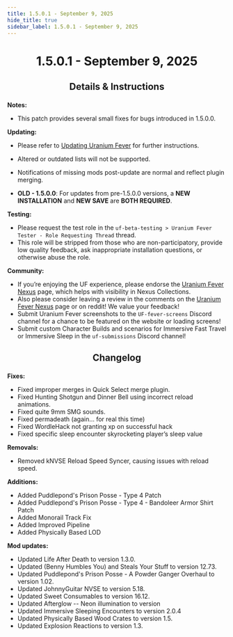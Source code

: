 ```yaml
---
title: 1.5.0.1 - September 9, 2025
hide_title: true
sidebar_label: 1.5.0.1 - September 9, 2025
---
```


# <p align="center"> 1.5.0.1 - September 9, 2025 </p>

## <p align="center"> Details & Instructions </p>

**Notes:**
- This patch provides several small fixes for bugs introduced in 1.5.0.0.

**Updating:**
- Please refer to [Updating Uranium Fever](https://uraniumfever.net/docs/main/updating) for further instructions.
- Altered or outdated lists will not be supported.
- Notifications of missing mods post-update are normal and reflect plugin merging.

- **OLD - 1.5.0.0**: For updates from pre-1.5.0.0 versions, a **NEW INSTALLATION** and **NEW SAVE** are **BOTH REQUIRED**.

**Testing:**
- Please request the test role in the `uf-beta-testing > Uranium Fever Tester - Role Requesting Thread` thread.
- This role will be stripped from those who are non-participatory, provide low quality feedback, ask inappropriate installation questions, or otherwise abuse the role.

 **Community:**
- If you’re enjoying the UF experience, please endorse the [Uranium Fever Nexus](https://www.nexusmods.com/newvegas/mods/89815?tab=posts&BH=3) page, which helps with visibility in Nexus Collections.
- Also please consider leaving a review in the comments on the [Uranium Fever Nexus](https://www.nexusmods.com/newvegas/mods/89815?tab=posts&BH=3) page or on reddit! We value your feedback!
- Submit Uranium Fever screenshots to the `UF-fever-screens` Discord channel for a chance to be featured on the website or loading screens!
- Submit custom Character Builds and scenarios for Immersive Fast Travel or Immersive Sleep in the `uf-submissions` Discord channel!

## <p align="center"> Changelog </p>

**Fixes:**
- Fixed improper merges in Quick Select merge plugin.
- Fixed Hunting Shotgun and Dinner Bell using incorrect reload animations.
- Fixed quite 9mm SMG sounds.
- Fixed permadeath (again… for real this time)
- Fixed WordleHack not granting xp on successful hack
- Fixed specific sleep encounter skyrocketing player’s sleep value

**Removals:**
- Removed  kNVSE Reload Speed Syncer, causing issues with reload speed.

**Additions:**
- Added Puddlepond's Prison Posse -  Type 4 Patch
- Added Puddlepond's Prison Posse -  Type 4  - Bandoleer Armor Shirt Patch
- Added Monorail Track Fix 
- Added Improved Pipeline 
- Added Physically Based LOD

**Mod updates:**
- Updated Life After Death to version 1.3.0.
- Updated (Benny Humbles You) and Steals Your Stuff to version 12.73.
- Updated Puddlepond's Prison Posse - A Powder Ganger Overhaul to version 1.02.
- Updated JohnnyGuitar NVSE to version 5.18.
- Updated Sweet Consumables to version 16.12.
- Updated Afterglow -- Neon illumination to version
- Updated Immersive Sleeping Encounters to version 2.0.4
- Updated Physically Based Wood Crates to version 1.5.
- Updated Explosion Reactions to version 1.3.
